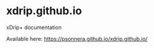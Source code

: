 # xdrip.github.io
xDrip+ documentation

Available here: https://psonnera.github.io/xdrip.github.io/
